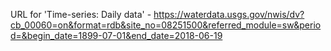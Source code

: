 URL for 'Time-series: Daily data' -  https://waterdata.usgs.gov/nwis/dv?cb_00060=on&format=rdb&site_no=08251500&referred_module=sw&period=&begin_date=1899-07-01&end_date=2018-06-19


